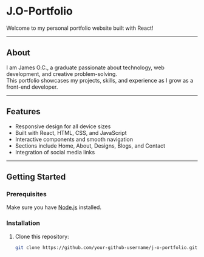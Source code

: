 # J.O-Portfolio

Welcome to my personal portfolio website built with React!

---

## About

I am James O.C., a graduate passionate about technology, web development, and creative problem-solving.  
This portfolio showcases my projects, skills, and experience as I grow as a front-end developer.

---

## Features

- Responsive design for all device sizes  
- Built with React, HTML, CSS, and JavaScript  
- Interactive components and smooth navigation  
- Sections include Home, About, Designs, Blogs, and Contact  
- Integration of social media links  

---

## Getting Started

### Prerequisites

Make sure you have [Node.js](https://nodejs.org/) installed.

### Installation

1. Clone this repository:  
   ```bash
   git clone https://github.com/your-github-username/j-o-portfolio.git
